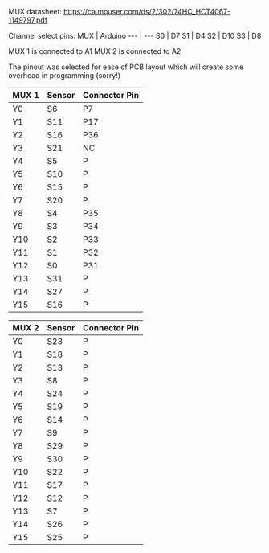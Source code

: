 MUX datasheet:
https://ca.mouser.com/ds/2/302/74HC_HCT4067-1149797.pdf

Channel select pins:
MUX | Arduino
--- | ---
S0 | D7
S1 | D4
S2 | D10
S3 | D8

MUX 1 is connected to A1
MUX 2 is connected to A2

The pinout was selected for ease of PCB layout which will create some overhead in programming (sorry!)

MUX 1 | Sensor | Connector Pin
--- | --- | ---
Y0 | S6 | P7
Y1 | S11 | P17
Y2 | S16 | P36
Y3 | S21 | NC
Y4 | S5 | P
Y5 | S10 | P
Y6 | S15 | P
Y7 | S20 | P
Y8 | S4 | P35
Y9 | S3 | P34
Y10 | S2 | P33
Y11 | S1 | P32
Y12 | S0 | P31
Y13 | S31 | P
Y14 | S27 | P
Y15 | S16 | P

MUX 2 | Sensor | Connector Pin
--- | --- | ---
Y0 | S23 | P
Y1 | S18 | P
Y2 | S13 | P
Y3 | S8 | P
Y4 | S24 | P
Y5 | S19 | P
Y6 | S14 | P
Y7 | S9 | P
Y8 | S29 | P
Y9 | S30 | P
Y10 | S22 | P
Y11 | S17 | P
Y12 | S12 | P
Y13 | S7 | P
Y14 | S26 | P
Y15 | S25 | P